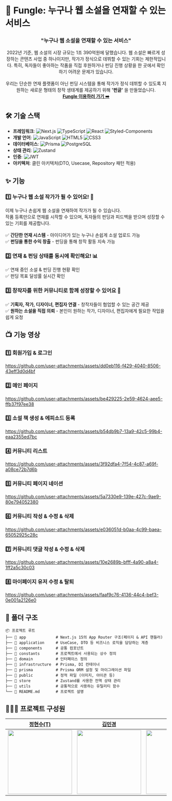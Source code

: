# 📖 Fungle: 누구나 웹 소설을 연재할 수 있는 서비스

<div align=center>
<h3>"누구나 웹 소설을 연재할 수 있는 서비스"</h3>
2022년 기준, 웹 소설의 시장 규모는 1조 390억원에 달했습니다. 웹 소설은 빠르게 성장하는 콘텐츠 사업 중 하나이지만, 작가가 정식으로 데뷔할 수 있는 기회는 제한적입니다. 특히, 독자들이 좋아하는 작품을 직접 후원하거나 펀딩 진행 상황을 한 곳에서 확인하기 어려운 문제가 있습니다.
<br><br>
우리는 단순한 연재 플랫폼이 아닌 펀딩 시스템을 통해 작가가 정식 데뷔할 수 있도록 지원하는 새로운 형태의 창작 생태계를 제공하기 위해 <strong>'펀글'</strong> 을 만들었습니다.<br>
<a href="https://fungle.site" target="_blank"><strong>Fungle 이용하러 가기 ➡️</strong></a>
</div align=center>

## 🛠️ 기술 스택
- **프레임워크**: ![Next.js](https://img.shields.io/badge/Next.js-000000?style=flat-square&logo=Next.js&logoColor=white)
![TypeScript](https://img.shields.io/badge/TypeScript-3178C6?style=flat-square&logo=TypeScript&logoColor=white)
![React](https://img.shields.io/badge/React-61DAFB?style=flat-square&logo=React&logoColor=black)
![Styled-Components](https://img.shields.io/badge/Styled--Components-DB7093?style=flat-square&logo=styled-components&logoColor=white)
- **개발 언어**: ![JavaScript](https://img.shields.io/badge/JavaScript-F7DF1E?style=flat-square&logo=JavaScript&logoColor=black)
![HTML5](https://img.shields.io/badge/HTML5-E34F26?style=flat-square&logo=HTML5&logoColor=white)
![CSS3](https://img.shields.io/badge/CSS3-1572B6?style=flat-square&logo=CSS3&logoColor=white)
- **데이터베이스**: ![Prisma](https://img.shields.io/badge/Prisma-2D3748?style=flat-square&logo=Prisma&logoColor=white)
![PostgreSQL](https://img.shields.io/badge/PostgreSQL-4169E1?style=flat-square&logo=PostgreSQL&logoColor=white)
- **상태 관리**: ![Zustand](https://img.shields.io/badge/Zustand-A37A48?style=flat-square&logo=bear&logoColor=white)
- **인증**: ![JWT](https://img.shields.io/badge/JWT-000000?style=flat-square&logo=JSON%20Web%20Tokens&logoColor=white)
- **아키텍처**: 클린 아키텍처(DTO, Usecase, Repository 패턴 적용)

## ✨ 기능
### 1️⃣ 누구나 웹 소설 작가가 될 수 있어요! 📝
이제 누구나 손쉽게 웹 소설을 연재하여 작가가 될 수 있습니다.<br>
작품 등록만으로 연재를 시작할 수 있으며, 독자들의 펀딩과 피드백을 받으며 성장할 수 있는 기회를 제공합니다.
<br><br>
✅ **간단한 연재 시스템** - 아이디어가 있는 누구나 손쉽게 소설 업로드 가능<br>
✅ **펀딩을 통한 수익 창출** - 펀딩을 통해 창작 활동 지속 가능<br>
### 2️⃣ 연재 & 펀딩 상태를 동시에 확인해요! 📊
✅ 연재 중인 소설 & 펀딩 진행 현황 확인<br>
✅ 펀딩 목표 달성률 실시간 확인
### 3️⃣ 창작자를 위한 커뮤니티로 함께 성장할 수 있어요 🤝
✅ **기획자, 작가, 디자이너, 편집자 연결** - 창작자들이 협업할 수 있는 공간 제공<br>
✅ **원하는 소설을 직접 의뢰** - 본인이 원하는 작가, 디자이너, 편집자에게 필요한 작업을 쉽게 요청

## 📺 기능 영상
### 1️⃣ 회원가입 & 로그인
https://github.com/user-attachments/assets/dd0eb116-f429-4040-8506-43eff3d0d4bf

### 2️⃣ 메인 페이지 
https://github.com/user-attachments/assets/be429225-2e59-4624-aee5-ffb37f97ee38

### 3️⃣ 소설 책 생성 & 에피소드 등록
https://github.com/user-attachments/assets/b54db9b7-13a9-42c5-99b4-eaa2355ed7bc

### 4️⃣ 커뮤니티 리스트
https://github.com/user-attachments/assets/3f92dfa4-7f54-4c87-a69f-a08ce72b7d6b

### 5️⃣ 커뮤니티 페이지 네이션
https://github.com/user-attachments/assets/5a7330e9-139e-427c-9ae9-80e794052380

### 6️⃣ 커뮤니티 작성 & 수정 & 삭제 
https://github.com/user-attachments/assets/e036051d-b0aa-4c99-baea-65052925c28c

### 7️⃣ 커뮤니티 댓글 작성 & 수정 & 삭제
https://github.com/user-attachments/assets/10e2689b-bfff-4a90-a8a4-1ff2a5c30c03

### 8️⃣ 마이페이지 유저 수정 & 탈퇴
https://github.com/user-attachments/assets/faaf9c76-4136-44c4-bef3-0e001a2126e0

## 📂 폴더 구조
```plaintext
📦 프로젝트 루트
├── 📂 app             # Next.js 15의 App Router 구조(페이지 & API 핸들러)
├── 📂 application     # UseCase, DTO 등 비즈니스 로직을 담당하는 계층
├── 📂 components      # 공통 컴포넌트
├── 📂 constants       # 프로젝트에서 사용되는 상수 정의
├── 📂 domain          # 인터페이스 정의
├── 📂 infrastructure  # Prisma, DI 컨테이너
├── 📂 prisma          # Prisma ORM 설정 및 마이그레이션 파일
├── 📂 public          # 정적 파일 (이미지, 아이콘 등)
├── 📂 store           # Zustand를 사용한 전역 상태 관리
├── 📂 utils           # 공통적으로 사용하는 유틸리티 함수
└── 📜 README.md       # 프로젝트 설명
```
## 🧑‍🧑‍🧒 프로젝트 구성원
| [정현수(T)](https://github.com/hyun9758)| [김민경](https://github.com/m01310g) | [손혜인](https://github.com/hyein07100) | [빈운기](https://github.com/goorm12) |
| -- | -- | -- | -- |
| <img src="https://avatars.githubusercontent.com/u/82191626?v=4" width="200"> | <img src="https://avatars.githubusercontent.com/u/162336698?v=4" width="200"> | <img src="https://avatars.githubusercontent.com/u/130124509?v=4" width="200"> | <img src="https://avatars.githubusercontent.com/u/170397987?v=4" width="200"> |


